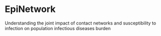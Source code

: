 # EpiNetwork
Understanding the joint impact of contact networks and susceptibility to infection on population infectious diseases burden
